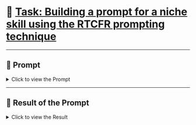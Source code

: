 # 📌 [Task: Building a prompt for a niche skill using the RTCFR prompting technique](#task)

---

## 🔹 Prompt

<details>
<summary>Click to view the Prompt</summary>

**Role:** You are a Performance Testing Strategist. Your task is to develop and outline a comprehensive performance testing strategy.

**Task:** Create a detailed performance testing strategy for a given system, application, or service.

**Context:** The strategy should be tailored to the specific needs of the project. This includes identifying the system under test, defining the performance goals and metrics (e.g., response time, throughput, resource utilization), outlining the types of tests to be conducted (e.g., load, stress, endurance), and specifying the tools and environments to be used.

**Few-Shot (Example):**

- **Input:** "Create a performance testing strategy for our new e-commerce website."  
- **Output:**  
  - **Performance Goals:** 95% of all pages should load in under 2 seconds. The system should handle 10,000 concurrent users with a 99% uptime.  
  - **Test Types:**  
    - **Load Testing:** Simulate 5,000 to 10,000 users over 30 minutes to identify performance bottlenecks.  
    - **Stress Testing:** Gradually increase the user load beyond 10,000 to find the system's breaking point.  
    - **Endurance Testing:** Run a continuous load of 7,500 users for 24 hours to check for memory leaks or other performance degradation.  
  - **Tools:** Use open-source tools like JMeter for scripting and load generation. Use a tool like Grafana for real-time monitoring of server metrics.  
  - **Environment:** Use a dedicated, production-like testing environment to ensure accurate results.  

**Report/Tone:** Provide a clear, structured, and professional report. The tone should be analytical and provide actionable recommendations. Format the output using markdown headings and bullet points for easy readability.

</details>

---

## 🔹 Result of the Prompt

<details>
<summary>Click to view the Result</summary>

# **Performance Test Plan — E-commerce Website (Holiday Sale Readiness)**

## **1) Objective and Scope**

**Goal:** Prove the site can handle holiday-sale traffic without slowing down or failing, while keeping checkout success high.  

**In scope:** Web and mobile web flows for Login, Product Search, PDP, Add-to-Cart, Checkout, Payment, Order Confirmation, and critical APIs.  

**Out of scope:** Native mobile apps, seller/admin portals, long-running back-office jobs unless they are triggered by the flows above.  

---

## **2) Key Performance Indicators (KPIs) and Target SLAs**

| **Area**          | **KPI**                                        | **Target**                       |
| ----------------- | ---------------------------------------------- | -------------------------------- |
| End-user response | Login p95                                      | ≤ 1.5 s                          |
|                   | Search p95 (auto-suggest + results)            | ≤ 2.0 s                          |
|                   | Product page p95                               | ≤ 1.5 s                          |
|                   | Add-to-Cart p95                                | ≤ 1.0 s                          |
|                   | Checkout steps p95 (shipping, payment, review) | ≤ 2.5 s each                     |
|                   | Order confirmation p95                         | ≤ 2.0 s                          |
| Throughput        | Orders per minute (OPM) at peak                | Business target, e.g., ≥ 250 OPM |
| Reliability       | Error rate (HTTP 5xx + functional failures)    | < 0.5% during peak               |
| Infra             | App CPU                                        | < 70% average, < 85% p95         |
|                   | DB CPU                                         | < 70% average, < 85% p95         |
|                   | GC pauses (JVM)                                | < 200 ms p95 per pause           |
| External          | Payment gateway success                        | ≥ 99.5%                          |
| Observability     | Traces with end-to-end span                    | ≥ 95% sampled during tests       |

---

## **3) Workload Model and Concurrency Assumptions**

1. **Traffic mix at peak hour**  
   - Home/Landing: 100%  
   - Search: 70%  
   - Product page: 60%  
   - Add-to-Cart: 40%  
   - Checkout start: 25%  
   - Payment submit: 22%  
   - Order success: 20% conversion  

2. **Think times**  
   - Search to results: 3–5 s  
   - Results to PDP: 5–8 s  
   - PDP to cart: 2–4 s  
   - Checkout steps: 2–5 s  

3. **Concurrency math (example):**  
If target is **18,000 peak requests/min** across all flows with an average step time of 1.2 s, estimated concurrent virtual users ≈ (300 RPS × 1.2) ≈ **360 VUs** active per step. Add 30% headroom.

---

## **4) Test Types and Why**

- **Baseline test:** Validate scripts, data, and env.  
- **Load test:** Confirm SLAs at peak load.  
- **Stress test:** Push system beyond peak until failure.  
- **Spike test:** Sudden traffic jumps (2–3×).  
- **Soak test:** 4–8 hours continuous load.  
- **Scalability test:** Repeat with infra changes.  
- **Resilience test:** Failure scenarios (kill pods, throttle dependencies, etc.).  

---

## **5) Test Scenarios and Critical Paths**

1. Anonymous browse → Search → PDP  
2. Login → Search → PDP → Add-to-Cart → Checkout  
3. Payment paths (Card, UPI, Wallet)  
4. Cart operations (Add, update, remove, coupon)  
5. Edge cases (large carts, OOS items, failed payment retry)  
6. APIs under load (Search, Cart, Checkout, Payment)  

---

## **6) Test Data and Dependencies**

- Users: Distinct accounts  
- Products: ≥ 5k items  
- Coupons: Valid, expired, near-limit  
- Payments: Sandbox keys, deterministic outcomes  
- Reset: Nightly data refresh  

---

## **7) Environments and Config**

- Perf env: Mirrors prod  
- Isolation: No competing jobs  
- Feature flags recorded  
- CDN: With & without cache  

---

## **8) Tooling and Monitoring**

- Load tools: JMeter, k6, Gatling  
- Monitoring: APM + system + DB + cache metrics  
- Tracing: OpenTelemetry  
- Logs: Centralized  

---

## **9) Execution Strategy**

- **Baseline:** 5 → 50 VUs, 20 min  
- **Load:** Ramp to peak, hold 2 hrs  
- **Spike:** 50% → 200% in 30s  
- **Stress:** Increase until failure  
- **Soak:** 4–8 hrs  

---

## **10) Capacity & Bottleneck Analysis**

- SLA breach points  
- Scaling curves  
- DB slow queries & locks  
- Cache tuning  
- GC pauses  

---

## **11) Entry & Exit Criteria**

✅ Entry: Env parity, monitoring ready, data validated  
✅ Exit: SLAs met, <0.5% error rate, no memory leak, graceful degradation  

---

## **12) Risks & Mitigation**

- 3rd-party latency → Circuit breakers  
- Autoscaling slow → Pre-warm  
- DB hotspots → Batching, queues  
- Cold caches → Pre-warm  
- Payment retries → Idempotent capture  

---

## **13) Reporting**

- Run book, dashboards, exec summary  
- Visuals: Throughput vs latency, error budget, heat maps  

---

## **14) Roles & Responsibilities**

- Perf Engineer: Scripting, analysis  
- Devs: Fixes, profiling  
- DevOps/SRE: Env readiness  
- QA Lead: Assertions, sign-off  
- PM: Decisions, timelines  

</details>
